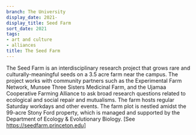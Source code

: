 ```yaml
---
branch: The University
display_date: 2021-
display_title: Seed Farm
sort_date: 2021
tags:
- art and culture
- alliances
title: The Seed Farm
---
```


The Seed Farm is an interdisciplinary research project that grows rare and culturally-meaningful seeds on a 3.5 acre farm near the campus. The project works with community partners such as the Experimental Farm Network, Munsee Three Sisters Medicinal Farm, and the Ujamaa Cooperative Farming Alliance to ask broad research questions related to ecological and social repair and mutualisms. The farm hosts regular Saturday workdays and other events. The farm plot is nestled amidst the 99-acre Stony Ford property, which is managed and supported by the Department of Ecology & Evolutionary Biology. [See https://seedfarm.princeton.edu]
